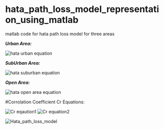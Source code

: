 # hata_path_loss_model_representation_using_matlab
matlab code for hata path loss model for three areas

***Urban Area:***


![hata urban equation](https://user-images.githubusercontent.com/108411357/192647252-20489e4d-5714-40c5-a1d6-15ab64b553be.png)




***SubUrban Area:***


![hata suburban equation](https://user-images.githubusercontent.com/108411357/192647367-49a237c0-d7ec-4dad-a974-76cb1a29f7a0.png)




***Open Area:***


![hata open area equation](https://user-images.githubusercontent.com/108411357/192647449-b008f69c-2b2a-400f-8ab7-971f33f7be03.png)







#Corrolation Coefficient Cr Equations: 

![Cr eqaution1](https://user-images.githubusercontent.com/108411357/192648141-a1885f20-7d07-4787-8f25-131205f86290.png)
![Cr equation2](https://user-images.githubusercontent.com/108411357/192648156-da2d542c-245f-4bc9-8108-8f226cac2514.png)




![Hata_path_loss_model](https://user-images.githubusercontent.com/108411357/192646866-342dbee1-ccba-46dd-b9d2-37ab8ca3b3f4.png)
